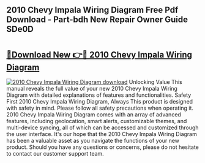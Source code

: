 ## 2010 Chevy Impala Wiring Diagram Free Pdf Download - Part-bdh New Repair Owner Guide SDe0D

# <h2><a href="http://dfn09d.blite.top/?on=2010+Chevy+Impala+Wiring+Diagram">🔗Download New 👉🔴 2010 Chevy Impala Wiring Diagram</a></h2>

[![2010 Chevy Impala Wiring Diagram download](https://i.imgur.com/lujVjoI.png)](http://dfn09d.blite.top/?on=2010+Chevy+Impala+Wiring+Diagram)
Unlocking Value This manual reveals the full value of your new 2010 Chevy Impala Wiring Diagram with detailed explanations of features and functionalities. Safety First 2010 Chevy Impala Wiring Diagram, Always This product is designed with safety in mind. Please follow all safety precautions when operating it. 2010 Chevy Impala Wiring Diagram comes with an array of advanced features, including geolocation, smart alerts, customizable themes, and multi-device syncing, all of which can be accessed and customized through the user interface. It's our hope that the 2010 Chevy Impala Wiring Diagram has been a valuable asset as you navigate the functions of your new product. Should you have any questions or concerns, please do not hesitate to contact our customer support team.
